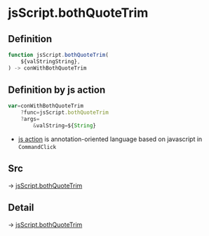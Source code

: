 # jsScript.bothQuoteTrim

## Definition

```js.js
function jsScript.bothQuoteTrim(
	${valStringString},
) -> conWithBothQuoteTrim
```


## Definition by js action

```js.js
var=conWithBothQuoteTrim
	?func=jsScript.bothQuoteTrim
	?args=
		&valString=${String}
```

- [js action](#) is annotation-oriented language based on javascript in `CommandClick`



## Src

-> [jsScript.bothQuoteTrim](https://github.com/puutaro/CommandClick/blob/master/app/src/main/java/com/puutaro/commandclick/fragment_lib/terminal_fragment/js_interface/edit/JsScript.kt#L140)

## Detail

-> [jsScript.bothQuoteTrim](https://github.com/puutaro/CommandClick/blob/master/md/developer/js_interface/details/edit/JsScript/bothQuoteTrim.md)
